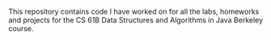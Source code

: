 This repository contains code I have worked on for all the labs, homeworks and projects for the CS 61B Data Structures and Algorithms in Java Berkeley course.
